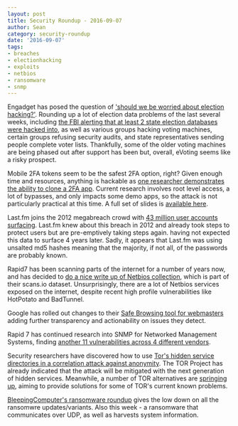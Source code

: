 ```yaml
---
layout: post
title: Security Roundup - 2016-09-07
author: Sean
category: security-roundup
date: '2016-09-07'
tags:
- breaches
- electionhacking
- exploits
- netbios
- ransomware
- snmp
---
```


Engadget has posed the question of ['should we be worried about election hacking?'](https://www.engadget.com/2016/09/02/should-we-be-worried-about-election-hacking/). 
Rounding up a lot of election data problems of the last several weeks, including [the FBI alerting that at least 2 state election databases were hacked into](https://www.techdirt.com/articles/20160829/06543235378/fbi-says-foreign-hackers-got-into-election-computers.shtml), as well as various groups hacking voting machines, certain groups refusing security audits, and state representatives sending people complete voter lists. Thankfully, some of the older voting machines are being phased out after support has been but, overall, eVoting seems like a risky prospect.

Mobile 2FA tokens seem to be the safest 2FA option, right? Given enough time and resources, anything is hackable as [one researcher demonstrates the ability to clone a 2FA app](http://www.theregister.co.uk/2016/09/02/mobile_2fa_shortcomings/). Current research involves root level access, a lot of bypasses, and only impacts some demo apps, so the attack is not particularly practical at this time. A full set of slides is [available here](https://regmedia.co.uk/2016/09/02/d1_-_bernhard_mueller_-_attacking_software_tokens.pdf).

Last.fm joins the 2012 megabreach crowd with [43 million user accounts surfacing](http://arstechnica.com/security/2016/09/over-40-million-usernames-passwords-from-2012-breach-of-last-fm-surface/). Last.fm knew about this breach in 2012 and already took steps to protect users but are pre-emptively taking steps again. having not expected this data to surface 4 years later. Sadly, it appears that Last.fm was using unsalted md5 hashes meaning that the majority, if not all, of the passwords are probably known.

Rapid7 has been scanning parts of the internet for a number of years now, and has decided to [do a nice write up of Netbios collection](https://community.rapid7.com/community/infosec/blog/2016/09/06/sonar-netbios-name-service-study), which is part of their scans.io dataset. Unsurprisingly, there are a lot of Netbios services exposed on the internet, despite recent high profile vulnerabilities like HotPotato and BadTunnel.

Google has rolled out changes to their [Safe Browsing tool for webmasters](https://security.googleblog.com/2016/09/more-safe-browsing-help-for-webmasters.html) adding further transparency and actionability on issues they detect.

Rapid 7 has continued research into SNMP for Networked Management Systems, finding [another 11 vulnerabilities across 4 different vendors](https://community.rapid7.com/community/infosec/blog/2016/09/07/multiple-disclosures-for-multiple-network-management-systems-part-2).

Security researchers have discovered how to use [Tor's hidden service directories in a correlation attack against anonymity](https://nakedsecurity.sophos.com/2016/09/07/can-you-trust-tors-hidden-service-directories/). The TOR Project has already indicated that the attack will be mitigated with the next generation of hidden services. Meanwhile, a number of TOR alternatives are [springing up](http://arstechnica.com/security/2016/08/building-a-new-tor-that-withstands-next-generation-state-surveillance/), aiming to provide solutions for some of TOR's current known problems.

[BleepingComputer's ransomware roundup](http://www.bleepingcomputer.com/news/security/the-week-in-ransomware-september-2nd-2016-fairware-cerber3-and-central-security-treatment-organization/) gives the low down on all the ransomwre updates/variants. Also this week - a ransomware that communicates over UDP, as well as harvests system information.
